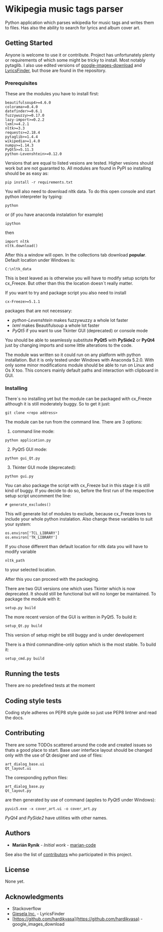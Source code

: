 # Wikipegia music tags parser

Python application which parses wikipedia for music tags and writes them to 
files. Has also the ability to search for lyrics and album cover art.

## Getting Started

Anyone is welcome to use it or contribute. Project has unfortunately plenty
or requirements of which some might be tricky to install. Most notably pytaglib.
I also use edited versions of [google-images-download](https://github.com/hardikvasa/google-images-download) and [LyricsFinder](https://github.com/GieselaDev/LyricsFinder), but 
those are found in the repository.

### Prerequisites

These are the modules you have to install first:

```
beautifulsoup4>=4.6.0
colorama>=0.4.0
datefinder>=0.6.1
fuzzywuzzy>=0.17.0
lazy-import>=0.2.2
lxml>=4.2.1
nltk>=3.3
requests>=2.18.4
pytaglib>=1.4.4
wikipedia>=1.4.0
numpy>=1.14.3
PyQt5>=5.11.3
python-Levenshtein>=0.12.0
```

Versions that are equal to listed vesions are tested. Higher vesions should work but are not guaranted to. All modules are found in PyPI so installing should be as easy as:
```
pip install -r requirements.txt
```

You will also need to download nltk data. To do this open console and start python interpreter by typing:
```
python
```
or (if you have anaconda instalation for example)
```
ipython
```
then
```
import nltk
nltk.download()
```
After this a window will open. In the collections tab download **popular**. Default location under Windows is:
```
C:\nltk_data
```
This is best leaved as is otherwise you will have to modify setup scripts for cx_Freeze. But other than this the location doesn´t really matter.

If you want to try and package script you also need to install
```
cx-Freeze>=5.1.1
```

packages that are not necessary:
* *python-Levenshtein* makes fuzzywuzzy a whole lot faster
* *lxml* makes Beautifulsoup a whole lot faster
* *PyQt5* if you want to use Tkinter GUI (deprecated) or console mode

You should be able to seamlessly substitute **PyQt5** with **PySide2** or **PyQt4** just by changing imports and some little alterations to the code.

The module was written so it could run on any platform with python installation. But it is only tested under Windows with Anaconda 5.2.0. With only some minor modifications module should be able to run on Linux and Os X too. This concers mainly default paths and interaction with clipboard in GUI.

### Installing

There´s no installing yet but the module can be packaged with cx_Freeze 
although it is still moderately buggy.
So to get it just:

```
git clone <repo address>
```
The module can be run from the command line. There are 3 options:
1. command line mode:
```
python application.py
```
2. PyQt5 GUI mode:
```
python gui_Qt.py
```
3. Tkinter GUI mode (deprecated):
```
python gui.py
```

You can also package the script with cx_Freeze but in this stage it is still kind of buggy. If you decide to do so, before the first run of the respective setup script uncomment the line:
```
# generate_excludes()
```
This will generate list of modules to exclude, because cx_Freeze loves to include your whole python instalation. Also change these variables to suit your system:
```
os.environ['TCL_LIBRARY']
os.environ['TK_LIBRARY']
```
If you chose different than default location for nltk data you will have to modify variable
```
nltk_path
```
to your selected location.

After this you can proceed with the packaging.

There are two GUI versions one which uses Tkinter which is now deprecated. It should still be functional but will no longer be maintained. To package 
the module with it:

```
setup.py build
```

The more recent version of the GUI is written in PyQt5. To build it:

```
setup_Qt.py build
```
This version of setup might be still buggy and is under developement

There is a third commandline-only option which is the most stable. To build it:
```
setup_cmd.py build
```

## Running the tests

There are no predefined tests at the moment

## Coding style tests

Coding style adheres on PEP8 style guide so just use PEP8 lintner and read the docs.

## Contributing

There are some TODOs scattered around the code and created issues so 
thats a good place to start. Base user interface layout should be changed only with the use of Qt designer and use of files:
```
art_dialog_base.ui
Qt_layout.ui
```
The coresponding python files:
```
art_dialog_base.py
Qt_layout.py
```
are then generated by use of command (applies to *PyQt5* under Windows):
```
pyuic5.exe -x cover_art.ui -o cover_art.py
```
*PyQt4* and *PySide2* have utilities with other names.



## Authors

* **Marián Rynik** - *Initial work* - [marian-code](https://github.com/marian-code)

See also the list of [contributors](https://github.com/your/project/contributors) who participated in this project.

## License

None yet.

## Acknowledgments

* Stackoverflow
* [Giesela Inc.](https://github.com/GieselaDev) - LyricsFinder
* [https://github.com/hardikvasa](https://github.com/hardikvasa) - google_images_download


